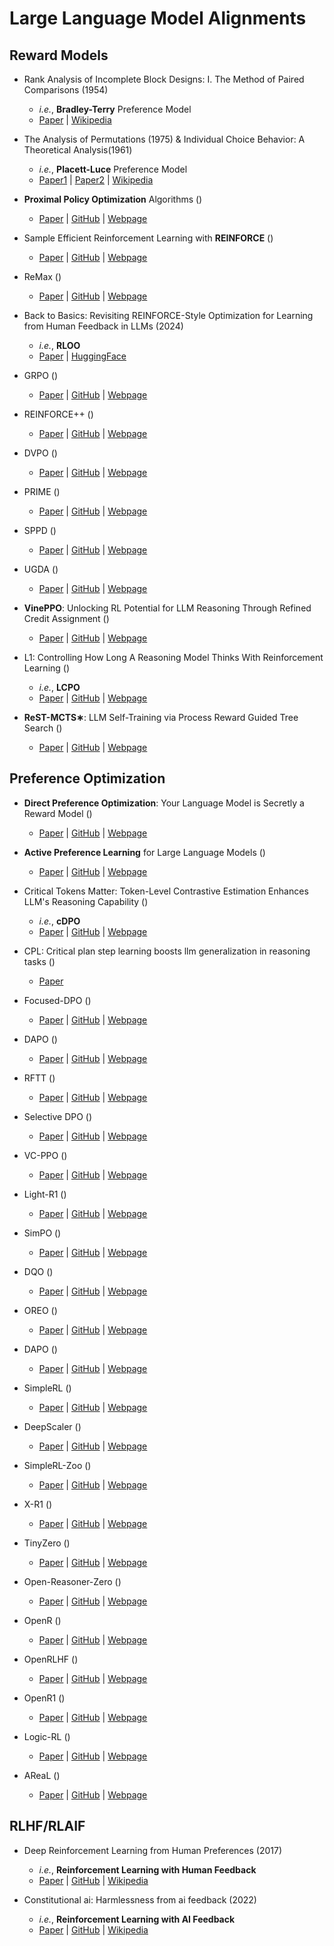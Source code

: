 # Large Language Model Alignments

## Reward Models
- Rank Analysis of Incomplete Block Designs: I. The Method of Paired Comparisons (1954)
    - *i.e.*, **Bradley-Terry** Preference Model
    - [Paper](https://academic.oup.com/biomet/article/41/3-4/502/231004) | [Wikipedia](https://en.wikipedia.org/wiki/Bradley%E2%80%93Terry_model)

- The Analysis of Permutations (1975) & Individual Choice Behavior: A Theoretical Analysis(1961)
    - *i.e.*, **Placett-Luce** Preference Model
    - [Paper1](https://www.jstor.org/stable/2346567) | [Paper2](https://www.jstor.org/stable/2282347) | [Wikipedia](https://en.wikipedia.org/wiki/Bradley%E2%80%93Terry_model#Plackett%E2%80%93Luce_model)

- **Proximal Policy Optimization** Algorithms ()
    - [Paper]() | [GitHub]() | [Webpage]()

- Sample Efficient Reinforcement Learning with **REINFORCE** ()
    - [Paper]() | [GitHub]() | [Webpage]()

- ReMax ()
    - [Paper]() | [GitHub]() | [Webpage]()

- Back to Basics: Revisiting REINFORCE-Style Optimization for Learning from Human Feedback in LLMs (2024)
    - *i.e.*, **RLOO**
    - [Paper](https://aclanthology.org/2024.acl-long.662.pdf) | [HuggingFace](https://huggingface.co/docs/trl/en/rloo_trainer)

- GRPO ()
    - [Paper]() | [GitHub]() | [Webpage]()

- REINFORCE++ ()
    - [Paper]() | [GitHub]() | [Webpage]()

- DVPO ()
    - [Paper]() | [GitHub]() | [Webpage]()

- PRIME ()
    - [Paper]() | [GitHub]() | [Webpage]()

- SPPD ()
    - [Paper]() | [GitHub]() | [Webpage]()

- UGDA ()
    - [Paper]() | [GitHub]() | [Webpage]()

- **VinePPO**: Unlocking RL Potential for LLM Reasoning Through Refined Credit Assignment ()
    - [Paper](https://arxiv.org/pdf/2410.01679) | [GitHub](https://github.com/McGill-NLP/VinePPO) | [Webpage]()

- L1: Controlling How Long A Reasoning Model Thinks With Reinforcement Learning ()
    - *i.e.*, **LCPO**
    - [Paper](https://arxiv.org/pdf/2503.04697) | [GitHub](https://github.com/cmu-l3/l1) | [Webpage]()

- **ReST-MCTS∗**: LLM Self-Training via Process Reward Guided Tree Search ()
    - [Paper](https://arxiv.org/pdf/2406.03816) | [GitHub](https://github.com/THUDM/ReST-MCTS) | [Webpage](https://rest-mcts.github.io/)


## Preference Optimization
- **Direct Preference Optimization**: Your Language Model is Secretly a Reward Model ()
    - [Paper]() | [GitHub]() | [Webpage]()

- **Active Preference Learning** for Large Language Models ()
    - [Paper]() | [GitHub]() | [Webpage]()

- Critical Tokens Matter: Token-Level Contrastive Estimation Enhances LLM's Reasoning Capability ()
    - *i.e.*, **cDPO**
    - [Paper](https://arxiv.org/pdf/2411.19943) | [GitHub](https://github.com/chenzhiling9954/Critical-Tokens-Matter) | [Webpage]()

- CPL: Critical plan step learning boosts llm generalization in reasoning tasks ()
    - [Paper](https://arxiv.org/pdf/2409.08642)

- Focused-DPO ()
    - [Paper]() | [GitHub]() | [Webpage]()

- DAPO ()
    - [Paper]() | [GitHub]() | [Webpage]()

- RFTT ()
    - [Paper]() | [GitHub]() | [Webpage]()

- Selective DPO ()
    - [Paper]() | [GitHub]() | [Webpage]()

- VC-PPO ()
    - [Paper]() | [GitHub]() | [Webpage]()

- Light-R1 ()
    - [Paper]() | [GitHub]() | [Webpage]()

- SimPO ()
    - [Paper]() | [GitHub]() | [Webpage]()

- DQO ()
    - [Paper]() | [GitHub]() | [Webpage]()

- OREO ()
    - [Paper]() | [GitHub]() | [Webpage]()

- DAPO ()
    - [Paper]() | [GitHub]() | [Webpage]()

- SimpleRL ()
    - [Paper]() | [GitHub]() | [Webpage]()

- DeepScaler ()
    - [Paper]() | [GitHub]() | [Webpage]()

- SimpleRL-Zoo ()
    - [Paper]() | [GitHub]() | [Webpage]()

- X-R1 ()
    - [Paper]() | [GitHub]() | [Webpage]()

- TinyZero ()
    - [Paper]() | [GitHub]() | [Webpage]()

- Open-Reasoner-Zero ()
    - [Paper]() | [GitHub]() | [Webpage]()

- OpenR ()
    - [Paper]() | [GitHub]() | [Webpage]()

- OpenRLHF ()
    - [Paper]() | [GitHub]() | [Webpage]()

- OpenR1 ()
    - [Paper]() | [GitHub]() | [Webpage]()

- Logic-RL ()
    - [Paper]() | [GitHub]() | [Webpage]()

- AReaL ()
    - [Paper]() | [GitHub]() | [Webpage]()

## RLHF/RLAIF
- Deep Reinforcement Learning from Human Preferences (2017)
    - *i.e.*, **Reinforcement Learning with Human Feedback**
    - [Paper](https://proceedings.neurips.cc/paper_files/paper/2017/file/d5e2c0adad503c91f91df240d0cd4e49-Paper.pdf) | [GitHub]() | [Wikipedia](https://en.wikipedia.org/wiki/Reinforcement_learning_from_human_feedback)

- Constitutional ai: Harmlessness from ai feedback (2022)
    - *i.e.*, **Reinforcement Learning with AI Feedback**
    - [Paper](https://arxiv.org/pdf/2212.08073) | [GitHub]() | [Wikipedia](https://en.wikipedia.org/wiki/Reinforcement_learning_from_human_feedback#Reinforcement_learning_from_AI_feedback)







<!-- 
-  ()
    - [Paper]() | [GitHub]() | [Webpage]()
-->